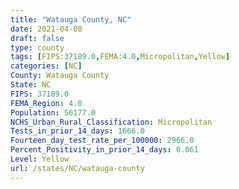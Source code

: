 ```yaml
---
title: "Watauga County, NC"
date: 2021-04-08
draft: false
type: county
tags: [FIPS:37189.0,FEMA:4.0,Micropolitan,Yellow]
categories: [NC]
County: Watauga County
State: NC
FIPS: 37189.0
FEMA_Region: 4.0
Population: 56177.0
NCHS_Urban_Rural_Classification: Micropolitan
Tests_in_prior_14_days: 1666.0
Fourteen_day_test_rate_per_100000: 2966.0
Percent_Positivity_in_prior_14_days: 0.061
Level: Yellow
url: /states/NC/watauga-county
---
```



